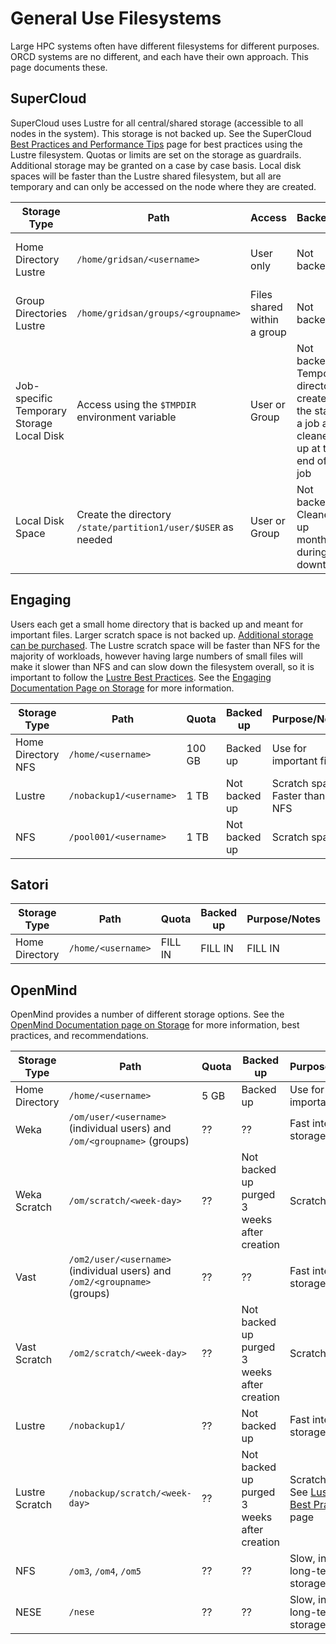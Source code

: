 # General Use Filesystems

Large HPC systems often have different filesystems for different purposes. ORCD systems are no different, and each have their own approach. This page documents these.

## SuperCloud

SuperCloud uses Lustre for all central/shared storage (accessible to all nodes in the system). This storage is not backed up. See the SuperCloud [Best Practices and Performance Tips](https://supercloud.mit.edu/best-practices-and-performance-tips) page for best practices using the Lustre filesystem. Quotas or limits are set on the storage as guardrails. Additional storage may be granted on a case by case basis. Local disk spaces will be faster than the Lustre shared filesystem, but all are temporary and can only be accessed on the node where they are created.

| Storage Type      | Path | Access | Backed up | Limits |
| ----------- | ----------- |----------- |----------- |----------- |
| Home Directory <br> Lustre  | `/home/gridsan/<username>` | User only | Not backed up | See [User Profile Page](https://txe1-portal.mit.edu/profile/user_profile.php) |
| Group Directories <br> Lustre | `/home/gridsan/groups/<groupname>` | Files shared within a group | Not backed up | See [User Profile Page](https://txe1-portal.mit.edu/profile/user_profile.php) |
| Job-specific Temporary Storage <br> Local Disk | Access using the `$TMPDIR` environment variable | User or Group | Not backed up <br>  Temporary directory created at the start of a job and cleaned up at the end of the job | NA |
| Local Disk Space | Create the directory `/state/partition1/user/$USER` as needed | User or Group | Not backed up <br> Cleaned up monthly during downtimes | NA |

## Engaging

Users each get a small home directory that is backed up and meant for important files. Larger scratch space is not backed up. [Additional storage can be purchased](project-filesystems.md). The Lustre scratch space will be faster than NFS for the majority of workloads, however having large numbers of small files will make it slower than NFS and can slow down the filesystem overall, so it is important to follow the [Lustre Best Practices](https://engaging-web.mit.edu/eofe-wiki/best_practices/lustre/). See the [Engaging Documentation Page on Storage](https://engaging-web.mit.edu/eofe-wiki/storage/) for more information.

| Storage Type      | Path | Quota | Backed up | Purpose/Notes |
| ----------- | ----------- |----------- |----------- |----------- |
| Home Directory <br> NFS  | `/home/<username>` | 100 GB | Backed up | Use for important files |
| Lustre | `/nobackup1/<username>` | 1 TB | Not backed up | Scratch space <br> Faster than NFS |
| NFS | `/pool001/<username>` | 1 TB | Not backed up | Scratch space |

## Satori

| Storage Type      | Path | Quota | Backed up | Purpose/Notes |
| ----------- | ----------- |----------- |----------- |----------- |
| Home Directory | `/home/<username>` | FILL IN | FILL IN | FILL IN |

## OpenMind

OpenMind provides a number of different storage options. See the [OpenMind Documentation page on Storage](https://github.mit.edu/MGHPCC/OpenMind/wiki/Which-directory-should-I-use%3F) for more information, best practices, and recommendations.

| Storage Type      | Path | Quota | Backed up | Purpose/Notes |
| ----------- | ----------- |----------- |----------- |----------- |
| Home Directory | `/home/<username>` | 5 GB | Backed up | Use for very important files |
| Weka |  `/om/user/<username>` (individual users) and `/om/<groupname>` (groups) | ?? | ?? | Fast internal storage |
| Weka Scratch | `/om/scratch/<week-day>` | ?? | Not backed up <br> purged 3 weeks after creation | Scratch space |
| Vast | `/om2/user/<username>` (individual users) and `/om2/<groupname>` (groups) | ?? | ?? | Fast internal storage |
| Vast Scratch | `/om2/scratch/<week-day>` | ?? | Not backed up <br> purged 3 weeks after creation | Scratch space |
| Lustre | `/nobackup1/` | ?? | Not backed up | Fast internal storage |
| Lustre Scratch | `/nobackup/scratch/<week-day>` | ?? | Not backed up <br> purged 3 weeks after creation | Scratch space <br>  See [Lustre Best Practices](https://www.nas.nasa.gov/hecc/support/kb/lustre-best-practices_226.html) page |
| NFS | `/om3`, `/om4`, `/om5` | ?? | ?? | Slow, internal long-term storage |
| NESE | `/nese` | ?? | ?? | Slow, internal long-term storage |

